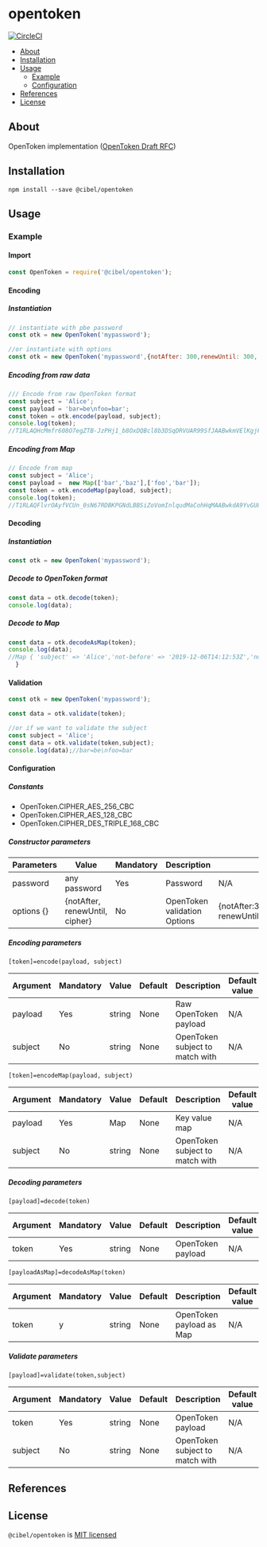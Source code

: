 # opentoken

[![CircleCI](https://circleci.com/gh/xarenard/opentoken/tree/master.svg?style=svg)](https://circleci.com/gh/xarenard/opentoken/tree/master)

- [About](#about)
- [Installation](#installation)
- [Usage](#usage)
    - [Example](#example)
    - [Configuration](#configuration)
- [References](#references)
- [License](#license)
<a name="about"></a>
## About

OpenToken implementation (<a href="https://tools.ietf.org/html/draft-smith-opentoken-02" target="_blank">OpenToken Draft RFC</a>)


<a name="installation"></a>
## Installation
```
npm install --save @cibel/opentoken
```

<a name="usage"></a>
## Usage

<a name="example"></a>
### Example

#### Import
```js
const OpenToken = require('@cibel/opentoken');
```
#### Encoding

##### Instantiation
```js
// instantiate with pbe password
const otk = new OpenToken('mypassword');

//or instantiate with options
const otk = new OpenToken('mypassword',{notAfter: 300,renewUntil: 300, cipher: OpenToken.CIPHER_AES_256_CBC});
```

##### Encoding from raw data
```js
/// Encode from raw OpenToken format
const subject = 'Alice';
const payload = 'bar=be\nfoo=bar';
const token = otk.encode(payload, subject);
console.log(token); 
//T1RLAQHcMmfr608O7egZTB-JzPHj1_b8OxDQBcl8b3DSqDRVUAR99SfJAABwkmVElKgjFLXZFy3_KJPyAYsKt67uLDQnXXZvpL6gJ3ctyP-otMDp-Ng4m9waiFVdFcia5AyVlLXsnTQpsK_3hTMqmjtoO41vQG2Zn0Kc7SUY9ZJk-mIdOKrDZ_w4IYAvvVBX-ecqtykU23UXi6S5bQ**

```

##### Encoding from Map
```js
// Encode from map
const subject = 'Alice';
const payload =  new Map(['bar','baz'],['foo','bar']);
const token = otk.encodeMap(payload, subject);
console.log(token);
//T1RLAQFlvrOAyfVCUn_0sN67RDBKPGNdLBBSiZoVomInlqudMaCohHqMAABwkdA9YvGU8qDs1GsbNjbreqU-zxSJKxUfqj5wGDIftJxwtMOQAuG0j5C-SAUJFJNIDkXsVKCXLocu5zC6CYR3EfKDnKaqtcxfpz7Ln3LSydLri3lcTUvPazZ0xbaADlfe5dAy-lC18FXCA9Y-LPsuXA**


```
#### Decoding
##### Instantiation
```js
const otk = new OpenToken('mypassword');
```

##### Decode to OpenToken format
```js
const data = otk.decode(token);
console.log(data);
```

##### Decode to Map
```js
const data = otk.decodeAsMap(token);
console.log(data);
//Map { 'subject' => 'Alice','not-before' => '2019-12-06T14:12:53Z','not-on-or-after' => '2019-12-06T14:17:53Z','renew-until' => '2019-12-06T14:17:53Z','foo' => 'bar','bar' => 'baz'
  }

```

#### Validation
```js
const otk = new OpenToken('mypassword');

const data = otk.validate(token);

//or if we want to validate the subject
const subject = 'Alice';
const data = otk.validate(token,subject);
console.log(data);//bar=be\nfoo=bar
```

<a name="configuration"></a>
#### Configuration

##### Constants
- OpenToken.CIPHER_AES_256_CBC 
- OpenToken.CIPHER_AES_128_CBC 
- OpenToken.CIPHER_DES_TRIPLE_168_CBC             

##### Constructor parameters


| Parameters   |  Value                  | Mandatory  |      Description              |    Default Value           |          
| ------------ | ------------------------|------------|-------------------------------| ---------------------------
| password     | any password            |Yes         |  Password                     |  N/A                       |
| options {}   |  {notAfter, renewUntil, cipher} | No | OpenToken validation Options  |  {notAfter:300, renewUntil:300,OpenToken.CIPHER_AES_256_CBC}|


##### Encoding parameters

`[token]=encode(payload, subject)`

| Argument    | Mandatory | Value                   |  Default |   Description                            | Default value         |
|------------|-----------|---------------------------|-------|---------------------------------|-----------------|
|payload      | Yes        |string                | None |  Raw OpenToken payload                   | N/A             |
|subject      | No        |string                | None |  OpenToken subject to match with                  | N/A             |


`[token]=encodeMap(payload, subject)`

| Argument    | Mandatory | Value                   |  Default |   Description                            | Default value         |
|------------|-----------|---------------------------|-------|---------------------------------|-----------------|
|payload      | Yes        |Map                | None |  Key value map                  | N/A             |
|subject      | No        |string                | None |  OpenToken subject to match with                   | N/A             |

##### Decoding parameters
`[payload]=decode(token)`

| Argument    | Mandatory | Value                   |  Default |   Description                            | Default value         |
|------------|-----------|---------------------------|-------|---------------------------------|-----------------|
|token      | Yes         |string                 | None |  OpenToken payload    | N/A             |


`[payloadAsMap]=decodeAsMap(token)`

| Argument   | Mandatory | Value                   |  Default |   Description                            | Default value         |
|------------|-----------|---------------------------|-------|---------------------------------|-----------------|
|token      | y         |string                 | None |  OpenToken payload as Map       | N/A             |

##### Validate parameters
`[payload]=validate(token,subject)`

| Argument    | Mandatory | Value                   |  Default |   Description                            | Default value         |
|------------|-----------|---------------------------|-------|---------------------------------|-----------------|
|token       | Yes         |string                 | None |  OpenToken payload    | N/A             |
|subject     | No          |string                 | None |  OpenToken subject to match with    | N/A             |
       
<a name="references"></a>
## References
<a name="license"></a>
## License
`@cibel/opentoken` is [MIT licensed](./LICENSE)